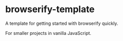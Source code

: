 # browserify-template

A template for getting started with browserify quickly.

For smaller projects in vanilla JavaScript.
